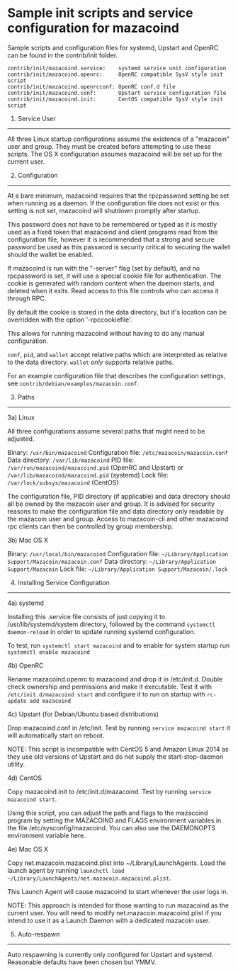 Sample init scripts and service configuration for mazacoind
==========================================================

Sample scripts and configuration files for systemd, Upstart and OpenRC
can be found in the contrib/init folder.

    contrib/init/mazacoind.service:    systemd service unit configuration
    contrib/init/mazacoind.openrc:     OpenRC compatible SysV style init script
    contrib/init/mazacoind.openrcconf: OpenRC conf.d file
    contrib/init/mazacoind.conf:       Upstart service configuration file
    contrib/init/mazacoind.init:       CentOS compatible SysV style init script

1. Service User
---------------------------------

All three Linux startup configurations assume the existence of a "mazacoin" user
and group.  They must be created before attempting to use these scripts.
The OS X configuration assumes mazacoind will be set up for the current user.

2. Configuration
---------------------------------

At a bare minimum, mazacoind requires that the rpcpassword setting be set
when running as a daemon.  If the configuration file does not exist or this
setting is not set, mazacoind will shutdown promptly after startup.

This password does not have to be remembered or typed as it is mostly used
as a fixed token that mazacoind and client programs read from the configuration
file, however it is recommended that a strong and secure password be used
as this password is security critical to securing the wallet should the
wallet be enabled.

If mazacoind is run with the "-server" flag (set by default), and no rpcpassword is set,
it will use a special cookie file for authentication. The cookie is generated with random
content when the daemon starts, and deleted when it exits. Read access to this file
controls who can access it through RPC.

By default the cookie is stored in the data directory, but it's location can be overridden
with the option '-rpccookiefile'.

This allows for running mazacoind without having to do any manual configuration.

`conf`, `pid`, and `wallet` accept relative paths which are interpreted as
relative to the data directory. `wallet` *only* supports relative paths.

For an example configuration file that describes the configuration settings,
see `contrib/debian/examples/mazacoin.conf`.

3. Paths
---------------------------------

3a) Linux

All three configurations assume several paths that might need to be adjusted.

Binary:              `/usr/bin/mazacoind`
Configuration file:  `/etc/mazacoin/mazacoin.conf`
Data directory:      `/var/lib/mazacoind`
PID file:            `/var/run/mazacoind/mazacoind.pid` (OpenRC and Upstart) or `/var/lib/mazacoind/mazacoind.pid` (systemd)
Lock file:           `/var/lock/subsys/mazacoind` (CentOS)

The configuration file, PID directory (if applicable) and data directory
should all be owned by the mazacoin user and group.  It is advised for security
reasons to make the configuration file and data directory only readable by the
mazacoin user and group.  Access to mazacoin-cli and other mazacoind rpc clients
can then be controlled by group membership.

3b) Mac OS X

Binary:              `/usr/local/bin/mazacoind`
Configuration file:  `~/Library/Application Support/Mazacoin/mazacoin.conf`
Data directory:      `~/Library/Application Support/Mazacoin`
Lock file:           `~/Library/Application Support/Mazacoin/.lock`

4. Installing Service Configuration
-----------------------------------

4a) systemd

Installing this .service file consists of just copying it to
/usr/lib/systemd/system directory, followed by the command
`systemctl daemon-reload` in order to update running systemd configuration.

To test, run `systemctl start mazacoind` and to enable for system startup run
`systemctl enable mazacoind`

4b) OpenRC

Rename mazacoind.openrc to mazacoind and drop it in /etc/init.d.  Double
check ownership and permissions and make it executable.  Test it with
`/etc/init.d/mazacoind start` and configure it to run on startup with
`rc-update add mazacoind`

4c) Upstart (for Debian/Ubuntu based distributions)

Drop mazacoind.conf in /etc/init.  Test by running `service mazacoind start`
it will automatically start on reboot.

NOTE: This script is incompatible with CentOS 5 and Amazon Linux 2014 as they
use old versions of Upstart and do not supply the start-stop-daemon utility.

4d) CentOS

Copy mazacoind.init to /etc/init.d/mazacoind. Test by running `service mazacoind start`.

Using this script, you can adjust the path and flags to the mazacoind program by
setting the MAZACOIND and FLAGS environment variables in the file
/etc/sysconfig/mazacoind. You can also use the DAEMONOPTS environment variable here.

4e) Mac OS X

Copy net.mazacoin.mazacoind.plist into ~/Library/LaunchAgents. Load the launch agent by
running `launchctl load ~/Library/LaunchAgents/net.mazacoin.mazacoind.plist`.

This Launch Agent will cause mazacoind to start whenever the user logs in.

NOTE: This approach is intended for those wanting to run mazacoind as the current user.
You will need to modify net.mazacoin.mazacoind.plist if you intend to use it as a
Launch Daemon with a dedicated mazacoin user.

5. Auto-respawn
-----------------------------------

Auto respawning is currently only configured for Upstart and systemd.
Reasonable defaults have been chosen but YMMV.
